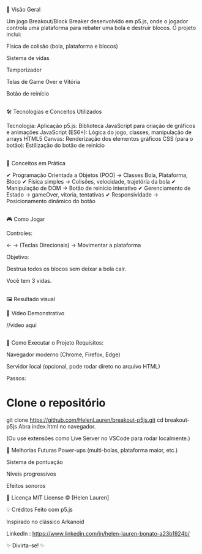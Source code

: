 📌 Visão Geral

Um jogo Breakout/Block Breaker desenvolvido em p5.js, onde o jogador controla uma plataforma para rebater uma bola e destruir blocos. O projeto inclui:

Física de colisão (bola, plataforma e blocos)

Sistema de vidas

Temporizador

Telas de Game Over e Vitória

Botão de reinício

##

🛠 Tecnologias e Conceitos Utilizados

Tecnologia:	Aplicação
p5.js:	Biblioteca JavaScript para criação de gráficos e animações
JavaScript (ES6+):	Lógica do jogo, classes, manipulação de arrays
HTML5 Canvas:	Renderização dos elementos gráficos
CSS (para o botão):	Estilização do botão de reinício

##

📌 Conceitos em Prática

✔ Programação Orientada a Objetos (POO) → Classes Bola, Plataforma, Bloco
✔ Física simples → Colisões, velocidade, trajetória da bola
✔ Manipulação de DOM → Botão de reinício interativo
✔ Gerenciamento de Estado → gameOver, vitoria, tentativas
✔ Responsividade → Posicionamento dinâmico do botão

##

🎮 Como Jogar

Controles:

← → (Teclas Direcionais) → Movimentar a plataforma

Objetivo:

Destrua todos os blocos sem deixar a bola cair.

Você tem 3 vidas.

##

🖼️ Resultado visual

🎥 Vídeo Demonstrativo

//video aqui


##

🚀 Como Executar o Projeto
Requisitos:

Navegador moderno (Chrome, Firefox, Edge)

Servidor local (opcional, pode rodar direto no arquivo HTML)

Passos:

# Clone o repositório
git clone https://github.com/HelenLauren/breakout-p5js.git
cd breakout-p5js
Abra index.html no navegador.

(Ou use extensões como Live Server no VSCode para rodar localmente.)

📌 Melhorias Futuras
Power-ups (multi-bolas, plataforma maior, etc.)

Sistema de pontuação

Níveis progressivos

Efeitos sonoros

📄 Licença
MIT License © [Helen Lauren]

💡 Créditos
Feito com p5.js

Inspirado no clássico Arkanoid

LinkedIn : https://www.linkedin.com/in/helen-lauren-bonato-a23b1924b/

✨ Divirta-se! ✨

